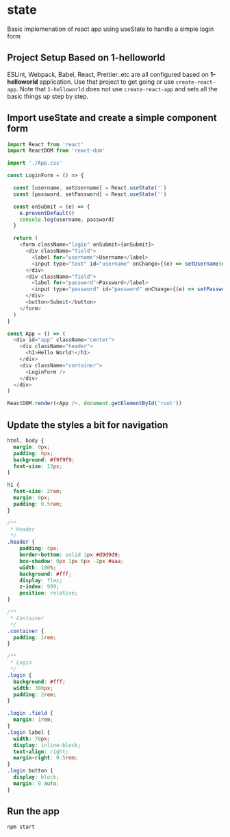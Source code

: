 # state

Basic implemenation of react app using useState to handle a simple login form

## Project Setup Based on 1-helloworld

ESLint, Webpack, Babel, React, Prettier..etc are all configured based on **1-helloworld** application. Use that project to get going or use `create-react-app`. Note that `1-helloworld` does not use `create-react-app` and sets all the basic things up step by step.

## Import useState and create a simple component form

```javascript
import React from 'react'
import ReactDOM from 'react-dom'

import './App.css'

const LoginForm = () => {

  const [username, setUsername] = React.useState('')
  const [password, setPassword] = React.useState('')

  const onSubmit = (e) => {
    e.preventDefault()
    console.log(username, password)
  }

  return (
    <form className="login" onSubmit={onSubmit}>
      <div className="field">
        <label for="username">Username</label>
        <input type="text" id="username" onChange={(e) => setUsername(e.target.value)} />
      </div>
      <div className="field">
        <label for="password">Password</label>
        <input type="password" id="password" onChange={(e) => setPassword(e.target.value)} />
      </div>
      <button>Submit</button>
    </form>
  )
}

const App = () => (
  <div id="app" className="center">
    <div className="header">
      <h1>Hello World!</h1>
    </div>
    <div className="container">
      <LoginForm />
    </div>
  </div>
)

ReactDOM.render(<App />, document.getElementById('root'))
```

## Update the styles a bit for navigation

```css
html, body {
  margin: 0px;
  padding: 0px;
  background: #f9f9f9;
  font-size: 12px;
}

h1 {
  font-size: 2rem;
  margin: 0px;
  padding: 0.5rem;
}

/**
 * Header
 */
.header {
    padding: 4px;
    border-bottom: solid 1px #d9d9d9;
    box-shadow: 0px 1px 6px -2px #aaa;
    width: 100%;
    background: #fff;
    display: flex;
    z-index: 999;
    position: relative;
}

/**
 * Container
 */
.container {
  padding: 1rem;
}

/**
 * Login
 */
.login {
  background: #fff;
  width: 300px;
  padding: 2rem;
}

.login .field {
  margin: 1rem;
}
.login label {
  width: 70px;
  display: inline-block;
  text-align: right;
  margin-right: 0.5rem;
}
.login button {
  display: block;
  margin: 0 auto;
}
```

## Run the app

```bash
npm start
```
